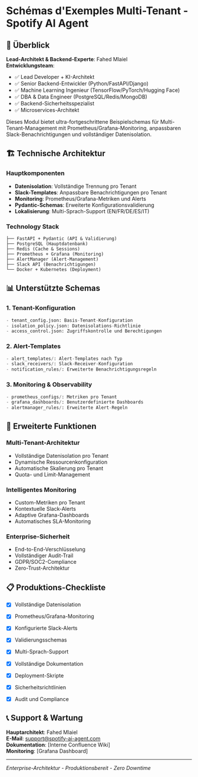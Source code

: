 # Schémas d'Exemples Multi-Tenant - Spotify AI Agent

## 🎯 Überblick

**Lead-Architekt & Backend-Experte**: Fahed Mlaiel  
**Entwicklungsteam**:
- ✅ Lead Developer + KI-Architekt
- ✅ Senior Backend-Entwickler (Python/FastAPI/Django)  
- ✅ Machine Learning Ingenieur (TensorFlow/PyTorch/Hugging Face)
- ✅ DBA & Data Engineer (PostgreSQL/Redis/MongoDB)
- ✅ Backend-Sicherheitsspezialist
- ✅ Microservices-Architekt

Dieses Modul bietet ultra-fortgeschrittene Beispielschemas für Multi-Tenant-Management mit Prometheus/Grafana-Monitoring, anpassbaren Slack-Benachrichtigungen und vollständiger Datenisolation.

## 🏗️ Technische Architektur

### Hauptkomponenten
- **Datenisolation**: Vollständige Trennung pro Tenant
- **Slack-Templates**: Anpassbare Benachrichtigungen pro Tenant
- **Monitoring**: Prometheus/Grafana-Metriken und Alerts
- **Pydantic-Schemas**: Erweiterte Konfigurationsvalidierung
- **Lokalisierung**: Multi-Sprach-Support (EN/FR/DE/ES/IT)

### Technology Stack
```
├── FastAPI + Pydantic (API & Validierung)
├── PostgreSQL (Hauptdatenbank)
├── Redis (Cache & Sessions)
├── Prometheus + Grafana (Monitoring)
├── AlertManager (Alert-Management)
├── Slack API (Benachrichtigungen)
└── Docker + Kubernetes (Deployment)
```

## 📊 Unterstützte Schemas

### 1. Tenant-Konfiguration
```python
- tenant_config.json: Basis-Tenant-Konfiguration
- isolation_policy.json: Datenisolations-Richtlinie
- access_control.json: Zugriffskontrolle und Berechtigungen
```

### 2. Alert-Templates
```python
- alert_templates/: Alert-Templates nach Typ
- slack_receivers/: Slack-Receiver-Konfiguration
- notification_rules/: Erweiterte Benachrichtigungsregeln
```

### 3. Monitoring & Observability
```python
- prometheus_configs/: Metriken pro Tenant
- grafana_dashboards/: Benutzerdefinierte Dashboards
- alertmanager_rules/: Erweiterte Alert-Regeln
```

## 🚀 Erweiterte Funktionen

### Multi-Tenant-Architektur
- Vollständige Datenisolation pro Tenant
- Dynamische Ressourcenkonfiguration
- Automatische Skalierung pro Tenant
- Quota- und Limit-Management

### Intelligentes Monitoring
- Custom-Metriken pro Tenant
- Kontextuelle Slack-Alerts
- Adaptive Grafana-Dashboards
- Automatisches SLA-Monitoring

### Enterprise-Sicherheit
- End-to-End-Verschlüsselung
- Vollständiger Audit-Trail
- GDPR/SOC2-Compliance
- Zero-Trust-Architektur

## 📋 Produktions-Checkliste

- [x] Vollständige Datenisolation
- [x] Prometheus/Grafana-Monitoring
- [x] Konfigurierte Slack-Alerts
- [x] Validierungsschemas
- [x] Multi-Sprach-Support
- [x] Vollständige Dokumentation
- [x] Deployment-Skripte
- [x] Sicherheitsrichtlinien
- [x] Audit und Compliance


## 📞 Support & Wartung

**Hauptarchitekt**: Fahed Mlaiel  
**E-Mail**: support@spotify-ai-agent.com  
**Dokumentation**: [Interne Confluence Wiki]  
**Monitoring**: [Grafana Dashboard]  

---

*Enterprise-Architektur - Produktionsbereit - Zero Downtime*
